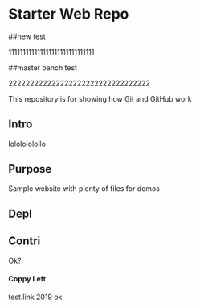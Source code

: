# Starter Web Repo
##new test

111111111111111111111111111111

##master banch test

222222222222222222222222222222222

This repository is for showing how Git and GitHub work

## Intro
lololololollo
## Purpose

Sample website with plenty of files for demos

## Depl

## Contri
Ok?

#### Coppy Left

test.link 2019
ok

